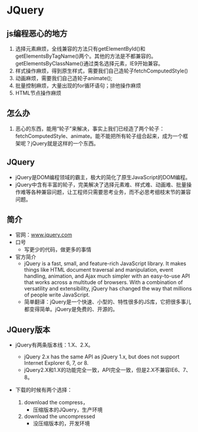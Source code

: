 # JQuery
## js编程恶心的地方
1. 选择元素麻烦，全线兼容的方法只有getElementById()和getElementsByTagName()两个。其他的方法是不都兼容的。getElementsByClassName()通过类名选择元素，IE9开始兼容。
2. 样式操作麻烦，得到原生样式，需要我们自己造轮子fetchComputedStyle()
3. 动画麻烦，需要我们自己造轮子animate();
4. 批量控制麻烦，大量出现的for循环语句；排他操作麻烦
5. HTML节点操作麻烦
## 怎么办
1. 恶心的东西，能用“轮子”来解决，事实上我们已经造了两个轮子：fetchComputedStyle、animate。能不能把所有轮子组合起来，成为一个框架呢？jQuery就是这样的一个东西。
## JQuery
* jQuery是DOM编程领域的霸主，极大的简化了原生JavaScript的DOM编程。
* jQuery中含有丰富的轮子，完美解决了选择元素难、样式难、动画难、批量操作难等各种兼容问题，让工程师只需要思考业务，而不必思考细枝末节的兼容问题。

## 简介
* 官网：www.jquery.com
* 口号
    * 写更少的代码，做更多的事情
* 官方简介
    * jQuery is a fast, small, and feature-rich JavaScript library. It makes things like HTML document traversal and manipulation, event handling, animation, and Ajax much simpler with an easy-to-use API that works across a multitude of browsers. With a combination of versatility and extensibility, jQuery has changed the way that millions of people write JavaScript.
    * 简单翻译：jQuery是一个快速、小型的、特性很多的JS库，它把很多事儿都变得简单。jQuery是免费的、开源的。

## JQuery版本
* jQuery有两条版本线：1.X、2.X。
    * jQuery 2.x has the same API as jQuery 1.x, but does not support Internet Explorer 6, 7, or 8. 
    * jQuery2.X和1.X的功能完全一致，API完全一致，但是2.X不兼容IE6、7、8。

* 下载的时候有两个选择：
    1. download the compress，
        * 压缩版本的JQuery，生产环境
    2. download the uncompressed
        * 没压缩版本的，开发环境

